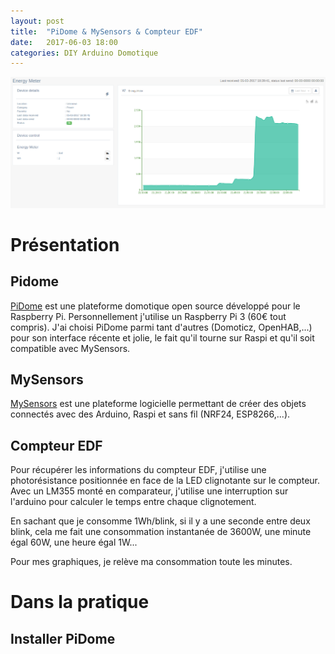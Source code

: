 ```yaml
---
layout: post
title:  "PiDome & MySensors & Compteur EDF"
date:   2017-06-03 18:00
categories: DIY Arduino Domotique
---
```



![Pidome - Compteur Wh](/images/pidome2.png)

# Présentation
## Pidome

[PiDome](http://pidome.org) est une plateforme domotique open source développé pour le Raspberry Pi. Personnellement j'utilise un Raspberry Pi 3 (60€ tout compris).
J'ai choisi PiDome parmi tant d'autres (Domoticz, OpenHAB,...) pour son interface récente et jolie, le fait qu'il tourne sur Raspi et qu'il soit compatible avec MySensors.

## MySensors

[MySensors](https://www.mysensors.org/) est une plateforme logicielle permettant de créer des objets connectés avec des Arduino, Raspi et sans fil (NRF24, ESP8266,...).


## Compteur EDF

Pour récupérer les informations du compteur EDF, j'utilise une photorésistance positionnée en face de la LED clignotante sur le compteur.
Avec un LM355 monté en comparateur, j'utilise une interruption sur l'arduino pour calculer le temps entre chaque clignotement.

En sachant que je consomme 1Wh/blink, si il y a une seconde entre deux blink, cela me fait une consommation instantanée de 3600W, une minute égal 60W, une heure égal 1W...

Pour mes graphiques, je relève ma consommation toute les minutes.

# Dans la pratique

## Installer PiDome
